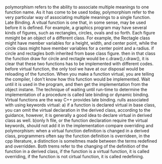 polymorphism refers to the ability to associate multiple meanings to one function name. As it has come to be used today, polymorphism refer to the very particular way of associating multiple meanings to a single function. 
Late Binding. A vitual function is one that, in some sense, may be used before it is defined. For example, a graphics program may have several kinds of figures, such as rectangles, circles, ovals and so forth. Each figure mmight be an object of a different class. For example, the Rectagle class might have member variables for a height, width, and center point, while the circle class might have member variables for a center point and a radius. if circle and rectagles both
inherited from base class figure. then in that class the function draw for circle and rectagle would be c.draw(),r.draw(), it is clear that these two functions has to be implemented with different codes. before virtual function, the only tool we have at our disposal would be reloading of the function.
When you make a function virtual, you are telling the compiler, I don't know how this function would be implemented. Wait until it is used in the program, and then get the implementation from the object instane. The technique of waiting until run-time to determine the implementation of a procedure is called late binding or dynamic binding. Virtual functions are the way C++ provides late binding. 
rulls associated with using keywords virtual:
a) if a function is declared virtual in base class, you can omit the virtual declaration in the derived class, according to the guidance, however, it is generally a good idea to declare virtual in derived class as well.
b)only h file, or the function declaration require the virtual keywords, should not add it in the implementation
compare overriding and polymorphism:
when a virtual function definition is changed in a derived class, programmers often say the function definition is overrideen, in the cpp literature, a distinction is someitmes made between the terms redefined and overridden. Both trems refer to the changing of the definition of the function in a derived class, if the function is a virtual function, it is called overriding, if the function is not cirtual function, it is called redefining.

